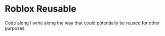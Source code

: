 # Roblox Reusable

Code along I write along the way that could potentially be reused for other purposes.
